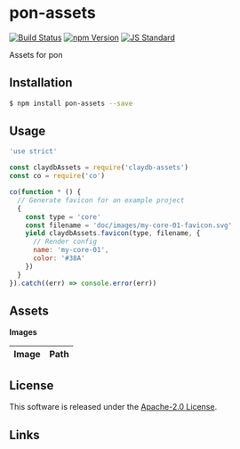 pon-assets
==========

<!---
This file is generated by ape-tmpl. Do not update manually.
--->

<!-- Badge Start -->
<a name="badges"></a>

[![Build Status][bd_travis_com_shield_url]][bd_travis_com_url]
[![npm Version][bd_npm_shield_url]][bd_npm_url]
[![JS Standard][bd_standard_shield_url]][bd_standard_url]

[bd_repo_url]: https://github.com/realglobe-Inc/pon-assets
[bd_travis_url]: http://travis-ci.org/realglobe-Inc/pon-assets
[bd_travis_shield_url]: http://img.shields.io/travis/realglobe-Inc/pon-assets.svg?style=flat
[bd_travis_com_url]: http://travis-ci.com/realglobe-Inc/pon-assets
[bd_travis_com_shield_url]: https://api.travis-ci.com/realglobe-Inc/pon-assets.svg?token=aeFzCpBZebyaRijpCFmm
[bd_license_url]: https://github.com/realglobe-Inc/pon-assets/blob/master/LICENSE
[bd_codeclimate_url]: http://codeclimate.com/github/realglobe-Inc/pon-assets
[bd_codeclimate_shield_url]: http://img.shields.io/codeclimate/github/realglobe-Inc/pon-assets.svg?style=flat
[bd_codeclimate_coverage_shield_url]: http://img.shields.io/codeclimate/coverage/github/realglobe-Inc/pon-assets.svg?style=flat
[bd_gemnasium_url]: https://gemnasium.com/realglobe-Inc/pon-assets
[bd_gemnasium_shield_url]: https://gemnasium.com/realglobe-Inc/pon-assets.svg
[bd_npm_url]: http://www.npmjs.org/package/pon-assets
[bd_npm_shield_url]: http://img.shields.io/npm/v/pon-assets.svg?style=flat
[bd_standard_url]: http://standardjs.com/
[bd_standard_shield_url]: https://img.shields.io/badge/code%20style-standard-brightgreen.svg

<!-- Badge End -->


<!-- Description Start -->
<a name="description"></a>

Assets for pon

<!-- Description End -->


<!-- Overview Start -->
<a name="overview"></a>



<!-- Overview End -->


<!-- Sections Start -->
<a name="sections"></a>

<!-- Section from "doc/guides/01.Installation.md.hbs" Start -->

<a name="section-doc-guides-01-installation-md"></a>

Installation
-----

```bash
$ npm install pon-assets --save
```


<!-- Section from "doc/guides/01.Installation.md.hbs" End -->

<!-- Section from "doc/guides/02.Usage.md.hbs" Start -->

<a name="section-doc-guides-02-usage-md"></a>

Usage
---------

```javascript
'use strict'

const claydbAssets = require('claydb-assets')
const co = require('co')

co(function * () {
  // Generate favicon for an example project
  {
    const type = 'core'
    const filename = 'doc/images/my-core-01-favicon.svg'
    yield claydbAssets.favicon(type, filename, {
      // Render config
      name: 'my-core-01',
      color: '#38A'
    })
  }
}).catch((err) => console.error(err))

```


<!-- Section from "doc/guides/02.Usage.md.hbs" End -->

<!-- Section from "doc/guides/03.Assets.md.hbs" Start -->

<a name="section-doc-guides-03-assets-md"></a>

Assets
-----

**Images**

| Image | Path |
| ----- | ---- |


<!-- Section from "doc/guides/03.Assets.md.hbs" End -->


<!-- Sections Start -->


<!-- LICENSE Start -->
<a name="license"></a>

License
-------
This software is released under the [Apache-2.0 License](https://github.com/realglobe-Inc/pon-assets/blob/master/LICENSE).

<!-- LICENSE End -->


<!-- Links Start -->
<a name="links"></a>

Links
------



<!-- Links End -->
